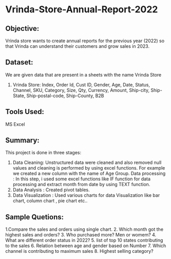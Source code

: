 # Vrinda-Store-Annual-Report-2022

## Objective:
Vrinda store wants to create annual reports for the previous year (2022) so that Vrinda can understand their customers and grow sales in 2023.

## Dataset:
We are given data that are present in a sheets with the name Vrinda Store <br/>
1. Vrinda Store: Index, Order Id, Cust ID, Gender, Age, Date, Status, Channel, SKU, Category, Size, Qty, Currency, Amount, Ship-city, Ship-State, Ship-postal-code, Ship-County, B2B

## Tools Used:
MS Excel

## Summary:
This project is done in three stages: 
1) Data Cleaning: 
Unstructured data were cleaned and also removed null values and cleaning is performed by using excel functions. For example we created a new column with the name of Age Group.
 Data processing :
In this step, i used some excel functions like IF function for data processing and extract month from date by using TEXT function.
3) Data Analysis :
Created pivot tables.
4) Data Visualization :
Used various charts for data Visualization  like bar chart, column chart , pie chart etc..

## Sample Quetions: 
1.Compare the sales and orders using single chart. 
2. Which month got the highest sales and orders? 
3. Who purchased more? Men or womem? 
4. What are different order status in 2022? 
5. list of top 10 states contributing to the sales 
6. Relation between age and gender based on Number 
7. Which channel is contributing to maximum sales 
8. Highest selling category?



